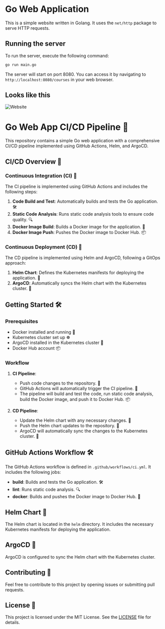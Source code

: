 # Go Web Application

This is a simple website written in Golang. It uses the `net/http` package to serve HTTP requests.

## Running the server

To run the server, execute the following command:

```bash
go run main.go
```

The server will start on port 8080. You can access it by navigating to `http://localhost:8080/courses` in your web browser.

## Looks like this

![Website](static/images/golang-website.png)

# Go Web App CI/CD Pipeline 🚀

This repository contains a simple Go web application with a comprehensive CI/CD pipeline implemented using GitHub Actions, Helm, and ArgoCD.

## CI/CD Overview 🌟

### Continuous Integration (CI) 🔄

The CI pipeline is implemented using GitHub Actions and includes the following steps:

1. **Code Build and Test**: Automatically builds and tests the Go application. 🛠️
2. **Static Code Analysis**: Runs static code analysis tools to ensure code quality. 🔍
3. **Docker Image Build**: Builds a Docker image for the application. 🐳
4. **Docker Image Push**: Pushes the Docker image to Docker Hub. 📦

### Continuous Deployment (CD) 🚚

The CD pipeline is implemented using Helm and ArgoCD, following a GitOps approach:

1. **Helm Chart**: Defines the Kubernetes manifests for deploying the application. 📜
2. **ArgoCD**: Automatically syncs the Helm chart with the Kubernetes cluster. 🔄

## Getting Started 🛠️

### Prerequisites

- Docker installed and running 🐳
- Kubernetes cluster set up ☸️
- ArgoCD installed in the Kubernetes cluster 🔄
- Docker Hub account 📦

### Workflow

1. **CI Pipeline**:
   - Push code changes to the repository. 📝
   - GitHub Actions will automatically trigger the CI pipeline. 🔄
   - The pipeline will build and test the code, run static code analysis, build the Docker image, and push it to Docker Hub. 📦

2. **CD Pipeline**:
   - Update the Helm chart with any necessary changes. 📜
   - Push the Helm chart updates to the repository. 📝
   - ArgoCD will automatically sync the changes to the Kubernetes cluster. 🔄

## GitHub Actions Workflow 🛠️

The GitHub Actions workflow is defined in `.github/workflows/ci.yml`. It includes the following jobs:

- **build**: Builds and tests the Go application. 🛠️
- **lint**: Runs static code analysis. 🔍
- **docker**: Builds and pushes the Docker image to Docker Hub. 🐳

## Helm Chart 📜

The Helm chart is located in the `helm` directory. It includes the necessary Kubernetes manifests for deploying the application.

## ArgoCD 🔄

ArgoCD is configured to sync the Helm chart with the Kubernetes cluster.

## Contributing 🤝

Feel free to contribute to this project by opening issues or submitting pull requests.

## License 📜

This project is licensed under the MIT License. See the [LICENSE](LICENSE) file for details.




